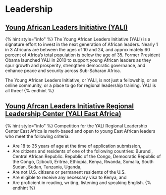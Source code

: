 # Leadership

## [Young African Leaders Initiative \(YALI\)](https://yali.state.gov/)

{% hint style="info" %}
The Young African Leaders Initiative (YALI) is a signature effort to invest in the next generation of African leaders. Nearly 1 in 3 Africans are between the ages of 10 and 24, and approximately 60 percent of Africa’s total population is below the age of 35. Former President Obama launched YALI in 2010 to support young African leaders as they spur growth and prosperity, strengthen democratic governance, and enhance peace and security across Sub-Saharan Africa.

The Young African Leaders Initiative, or YALI, is not just a fellowship, or an online community, or a place to go for regional leadership training. YALI is all three!
{% endhint %}


## [Young Afrcan Leaders Initiative Regional Leadership Center \(YALI East Africa\)](https://www.yalieastafrica.org/)

{% hint style="info" %}
Competition for the YALI Regional Leadership Center East Africa is merit-based and open to young East African leaders who meet the following criteria:

* Are 18 to 35 years of age at the time of application submission,
* Are citizens and residents of one of the following countries: Burundi, Central African Republic. Republic of the Congo, Democratic Republic of the Congo, Djibouti, Eritrea, Ethiopia, Kenya, Rwanda, Somalia, South Sudan, Sudan, Tanzania, Uganda,
* Are not U.S. citizens or permanent residents of the U.S.
* Are eligible to receive any necessary visa to Kenya, and
* Are proficient in reading, writing, listening and speaking English.
{% endhint %}
